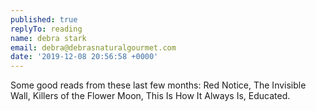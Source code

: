 ```yaml
---
published: true
replyTo: reading
name: debra stark
email: debra@debrasnaturalgourmet.com
date: '2019-12-08 20:56:58 +0000'
---
```


Some good reads from these last few months: Red Notice, The Invisible Wall, Killers of the Flower Moon, This Is How It Always Is, Educated. 
